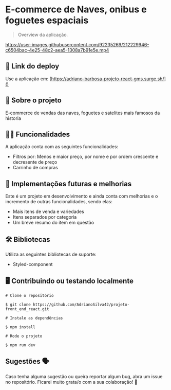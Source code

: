 
# E-commerce de Naves, onibus e foguetes espaciais

> Overview da aplicação.

https://user-images.githubusercontent.com/92235269/212229946-c6504bac-4e25-48c2-aea5-1308a7b91e5e.mp4



## 📲 Link do deploy

Use a aplicação em: [https://adriano-barbosa-projeto-react-gms.surge.sh/]() 

## 📑 Sobre o projeto

E-commerce de vendas das naves, foguetes e satelites mais famosos da historia 

## ✍🏻 Funcionalidades

A aplicação conta com as seguintes funcionalidades:

- Filtros por: Menos e maior preço, por nome e por ordem crescente e decresente de preço
- Carrinho de compras

## 📆 Implementações futuras e melhorias

Este é um projeto em desenvolvimento e ainda conta com melhorias e o incremento de outras funcionalidades, sendo elas:

- Mais itens de venda e variedades
- Itens separados por categoria
- Um breve resumo do item em questão

## 🛠 Bibliotecas

Utiliza as seguintes bibliotecas de suporte:

- Styled-component

## 🖥 Contribuindo ou testando localmente 

```
# Clone o repositório 

$ git clone https://github.com/AdrianoSilva42/projeto-front_end_react.git
```

```
# Instale as dependências 

$ npm install
```

```
# Rode o projeto

$ npm run dev
```

## Sugestões 🗣

Caso tenha alguma sugestão ou queira reportar algum bug, abra um issue no repositório. Ficarei muito grata/o com a sua colaboração! 🤝

